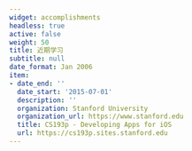 ```yaml
---
widget: accomplishments
headless: true
active: false
weight: 50
title: 近期学习
subtitle: null
date_format: Jan 2006
item:
- date_end: ''
  date_start: '2015-07-01'
  description: ''
  organization: Stanford University
  organization_url: https://www.stanford.edu
  title: CS193p - Developing Apps for iOS
  url: https://cs193p.sites.stanford.edu
---
```

